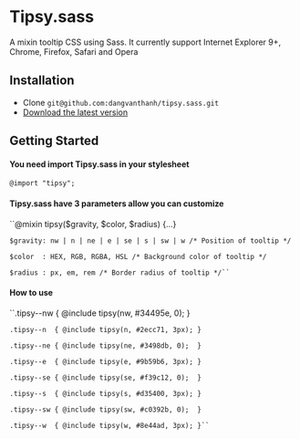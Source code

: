 # Tipsy.sass
A mixin tooltip CSS using Sass. It currently support Internet Explorer 9+, Chrome, Firefox, Safari and Opera

## Installation
* Clone ``git@github.com:dangvanthanh/tipsy.sass.git``
* [Download the latest version](https://github.com/dangvanthanh/tipsy.sass/archive/master.zip)

## Getting Started

#### You need import Tipsy.sass in your stylesheet

  ``@import "tipsy";``

#### Tipsy.sass have 3 parameters allow you can customize

  ``@mixin tipsy($gravity, $color, $radius) {...}

    $gravity: nw | n | ne | e | se | s | sw | w /* Position of tooltip */

    $color  : HEX, RGB, RGBA, HSL /* Background color of tooltip */

    $radius : px, em, rem /* Border radius of tooltip */``

#### How to use

  ``.tipsy--nw { @include tipsy(nw, #34495e, 0);  }

    .tipsy--n  { @include tipsy(n, #2ecc71, 3px); }

    .tipsy--ne { @include tipsy(ne, #3498db, 0);  }

    .tipsy--e  { @include tipsy(e, #9b59b6, 3px); }

    .tipsy--se { @include tipsy(se, #f39c12, 0);  }

    .tipsy--s  { @include tipsy(s, #d35400, 3px); }

    .tipsy--sw { @include tipsy(sw, #c0392b, 0);  }

    .tipsy--w  { @include tipsy(w, #8e44ad, 3px); }``